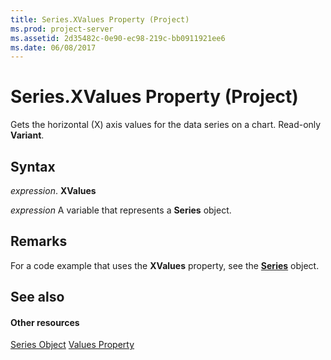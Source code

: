 ```yaml
---
title: Series.XValues Property (Project)
ms.prod: project-server
ms.assetid: 2d35482c-0e90-ec98-219c-bb0911921ee6
ms.date: 06/08/2017
---
```



# Series.XValues Property (Project)
Gets the horizontal (X) axis values for the data series on a chart. Read-only **Variant**.

## Syntax

 _expression_. **XValues**

 _expression_ A variable that represents a **Series** object.


## Remarks

For a code example that uses the **XValues** property, see the **[Series](series-object-project.md)** object.


## See also


#### Other resources


[Series Object](series-object-project.md)
[Values Property](series-values-property-project.md)

